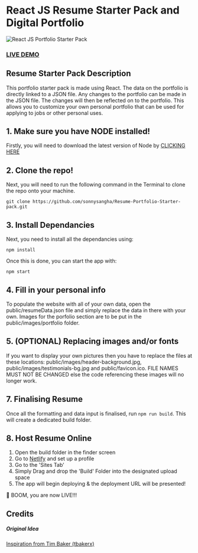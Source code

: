 # React JS Resume Starter Pack and Digital Portfolio

![ React JS Portfolio Starter Pack](resume-screenshot.jpg?raw=true " React JS Portfolio Stater Pack ")

### <a href="https://669e9d080c86fb1064954aae--soft-begonia-4eba06.netlify.app/">LIVE DEMO</a>

## Resume Starter Pack Description

This portfolio starter pack is made using React. The data on the portfolio is directly linked to a JSON file. Any changes to the portfolio can be made in the JSON file. The changes will then be reflected on to the portfolio. This allows you to customize your own personal portfolio that can be used for applying to jobs or other personal uses.

## 1. Make sure you have NODE installed!

Firstly, you will need to download the latest version of Node by <a href="https://nodejs.org/en/download/">CLICKING HERE</a>

## 2. Clone the repo!

Next, you will need to run the following command in the Terminal to clone the repo onto your machine.

`git clone https://github.com/sonnysangha/Resume-Portfolio-Starter-pack.git`

## 3. Install Dependancies

Next, you need to install all the dependancies using:

`npm install`

Once this is done, you can start the app with:

`npm start`

## 4. Fill in your personal info

To populate the website with all of your own data, open the public/resumeData.json file and simply replace the data in there with your own. Images for the porfolio section are to be put in the public/images/portfolio folder.

## 5. (OPTIONAL) Replacing images and/or fonts

If you want to display your own pictures then you have to replace the files at these locations: public/images/header-background.jpg, public/images/testimonials-bg.jpg and public/favicon.ico. FILE NAMES MUST NOT BE CHANGED else the code referencing these images will no longer work.

## 7. Finalising Resume

Once all the formatting and data input is finalised, run `npm run build`. This will create a dedicated build folder.

## 8. Host Resume Online

1. Open the build folder in the finder screen
2. Go to <a href="https://www.netlify.com/">Netlify</a> and set up a profile
3. Go to the 'Sites Tab'
4. Simply Drag and drop the 'Build' Folder into the designated upload space
5. The app will begin deploying & the deployment URL will be presented!

🚀 BOOM, you are now LIVE!!!

## Credits

##### Original Idea

<a href="https://github.com/tbakerx/react-resume-template/blob/master/README.md">Inspiration from Tim Baker (tbakerx)</a>
